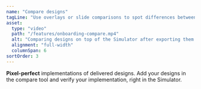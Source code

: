 ```yaml
---
name: "Compare designs"
tagLine: "Use overlays or slide comparisons to spot differences between the implementation and the design."
asset:
  type: "video"
  path: "/features/onboarding-compare.mp4"
  alt: "Comparing designs on top of the Simulator after exporting them from apps like Figma."
  alignment: "full-width"
  columnSpan: 6
sortOrder: 3
---
```


**Pixel-perfect** implementations of delivered designs. Add your designs in the compare tool and verify your implementation, right in the Simulator.